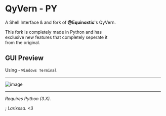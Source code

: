 # QyVern - PY

A Shell Interface & and fork of **@Equinoxtic**'s QyVern.

This fork is completely made in Python and has\
exclusive new features that completely seperate it\
from the original.

## GUI Preview

Using - ``Windows Terminal``

-----

![image](https://user-images.githubusercontent.com/116927055/198899731-9e7f8d4c-553e-4bc7-9cb8-db9a09225d50.png)

-----

*Requires Python (3.X).*

*; Larixssa. <3*
